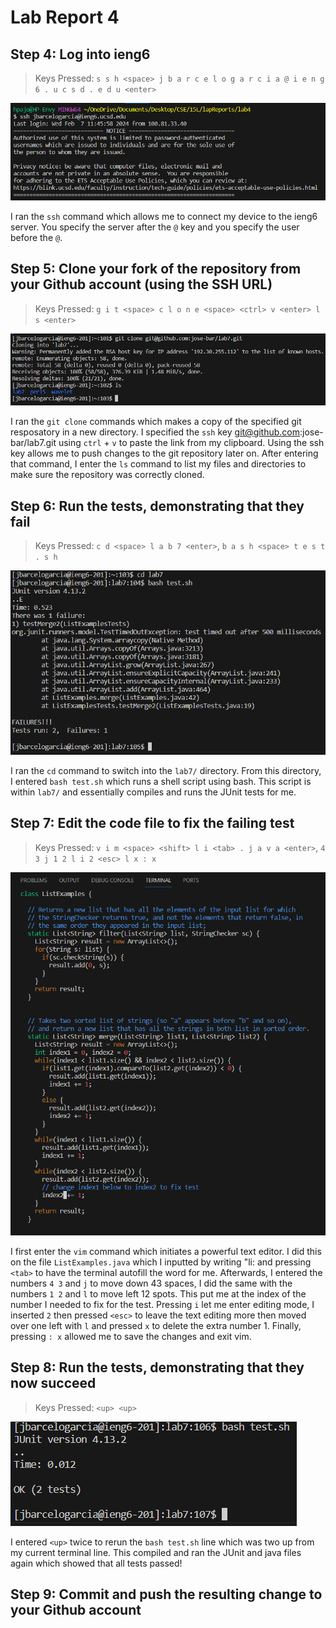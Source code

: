 
# **Lab Report 4**

## Step 4: Log into ieng6

> Keys Pressed: `s s h <space> j b a r c e l o g a r c i a @ i e n g 6 . u c s d . e d u <enter>`

![Image](ssh.png)

I ran the `ssh` command which allows me to connect my device to the ieng6 server. You specify the server after the `@` key and you specify the user before the `@`. 

## Step 5: Clone your fork of the repository from your Github account (using the SSH URL)

> Keys Pressed: `g i t <space> c l o n e <space> <ctrl> v <enter> l s <enter>`

![Image](cloneSSH.png)

I ran the `git clone` commands which makes a copy of the specified git resposatory in a new directory. I specified the `ssh` key git@github.com:jose-bar/lab7.git using `ctrl` + `v` to paste the link from my clipboard. Using the ssh key allows me to push changes to the git repository later on. After entering that command, I enter the `ls` command to list my files and directories to make sure the repository was correctly cloned.

## Step 6: Run the tests, demonstrating that they fail

>Keys Pressed: `c d <space> l a b 7 <enter>`, `b a s h <space> t e s t . s h`

![Image](test.png)

I ran the `cd` command to switch into the `lab7/` directory. From this directory, I entered `bash test.sh` which runs a shell script using bash. This script is within `lab7/` and essentially compiles and runs the JUnit tests for me.

## Step 7: Edit the code file to fix the failing test

> Keys Pressed: `v i m <space> <shift> l i <tab> . j a v a <enter>`, `4 3 j 1 2 l i 2 <esc> l x : x`

![Image](fixed.png)

I first enter the `vim` command which initiates a powerful text editor. I did this on the file `ListExamples.java` which I inputted by writing "li: and pressing `<tab>` to have the terminal autofill the word for me. Afterwards, I entered the numbers `4 3` and `j` to move down 43 spaces, I did the same with the numbers `1 2` and `l` to move left 12 spots. This put me at the index of the number I needed to fix for the test. Pressing `i` let me enter editing mode, I inserted `2` then pressed `<esc>` to leave the text editing more then moved over one left with `l` and pressed `x` to delete the extra number 1. Finally, pressing `: x` allowed me to save the changes and exit vim.

## Step 8: Run the tests, demonstrating that they now succeed

> Keys Pressed: `<up> <up>`

![Image](test2.png)

I entered `<up>` twice to rerun the `bash test.sh` line which was two up from my current terminal line. This compiled and ran the JUnit and java files again which showed that all tests passed!

## Step 9: Commit and push the resulting change to your Github account

